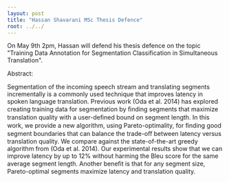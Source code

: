 ```yaml
---
layout: post
title: "Hassan Shavarani MSc Thesis Defence"
root: ../../
---
```

On May 9th 2pm, Hassan will defend his thesis defence on the topic "Training Data Annotation for Segmentation Classification in Simultaneous Translation".

Abstract:

Segmentation of the incoming speech stream and translating segments incrementally is a commonly used technique that improves latency in spoken language translation. Previous work (Oda et al. 2014) has explored creating training data for segmentation by ﬁnding segments that maximize translation quality with a user-deﬁned bound on segment length.
In this work, we provide a new algorithm, using Pareto-optimality, for ﬁnding good segment boundaries that can balance the trade-oﬀ between latency versus translation quality. We compare against the state-of-the-art greedy algorithm from (Oda et al. 2014). Our experimental results show that we can improve latency by up to 12% without harming the Bleu score for the same average segment length. Another beneﬁt is that for any segment size, Pareto-optimal segments maximize latency and translation quality.

